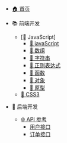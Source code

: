 <!-- - [首页](/README.md)
- [用户指南](/guide.md)
- [常见问题](/faq.md) -->

- [🏠 首页](/)

- 📚 前端开发
  - [📖 JavaScript]
    - [🚀 javaScript](fe/base.md)
    - [🚀 数组](guide/array)
    - [🚀 字符串](guide/string)
    - [🚀 正则表达式](guide/regexp)
    - [🚀 函数](guide/function)
    - [🚀 对象](guide/object)
    - [🚀 原型](guide/prototype)
  - [📖 CSS3](/fe/css3.md)    

- 🔧 后端开发
  - [🌐 API 参考](api/)
    - [用户接口](api/users)
    - [订单接口](api/orders)
  